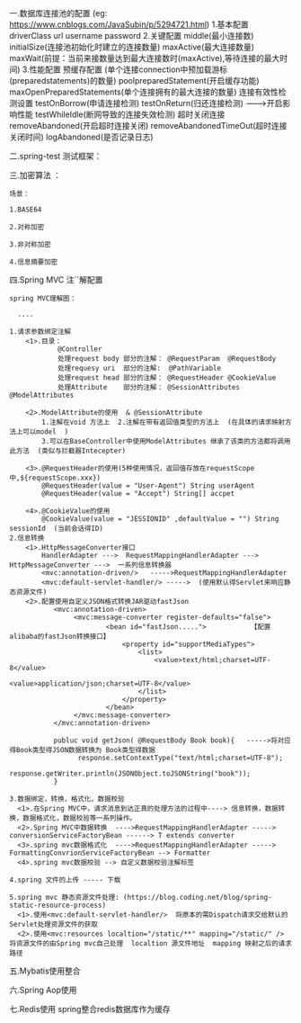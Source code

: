一.数据库连接池的配置 (eg: https://www.cnblogs.com/JavaSubin/p/5294721.html)
1.基本配置  driverClass  url   username   password
2.关键配置  middle(最小连接数)  initialSize(连接池初始化时建立的连接数量)
           maxActive(最大连接数量) maxWait(前提：当前来接数量达到最大连接数时(maxActive),等待连接的最大时间)
3.性能配置
          预缓存配置  (单个连接connection中预加载游标(preparedstatements)的数量) poolpreparedStatement(开启缓存功能) maxOpenPreparedStatements(单个连接拥有的最大连接的数量)
          连接有效性检测设置 testOnBorrow(申请连接检测) testOnReturn(归还连接检测) --->开启影响性能  testWhileIdle(断网导致的连接失效检测)
          超时关闭连接 removeAbandoned(开启超时连接关闭)  removeAbandonedTimeOut(超时连接关闭时间)  logAbandoned(是否记录日志)



二.spring-test 测试框架：


三.加密算法 ：

    场景：

    1.BASE64

    2.对称加密

    3.非对称加密

    4.信息摘要加密

四.Spring MVC 注``解配置

    spring MVC理解图：
      
      ....

    1.请求参数绑定注解
        <1>.目录：
                @Controller 
                处理request body 部分的注解： @RequestParam  @RequestBody
                处理requesy uri  部分的注解:  @PathVariable
                处理request head 部分的注解： @RequestHeader @CookieValue
                处理Attribute    部分的注解： @SessionAttributes @ModelAttributes
                
        <2>.ModelAttribute的使用  & @SessionAttribute
            1.注解在void 方法上  2.注解在带有返回值类型的方法上  (在具体的请求映射方法上可以model  )
            3.可以在BaseController中使用ModelAttributes 继承了该类的方法都将调用此方法  (类似与拦截器Intecepter)
            
        <3>.@RequestHeader的使用(5种使用情况，返回值存放在requestScope中,${requestScope.xxx})
            @RequestHeader(value = "User-Agent") String userAgent
            @RequestHeader(value = "Accept") String[] accpet
            
        <4>.@CookieValue的使用
            @CookieValue(value = "JESSIONID" ,defaultValue = "") String sessionId  (当前会话得ID)
    2.信息转换
        <1>.HttpMessageConverter接口
            HandlerAdapter --->  RequestMappingHandlerAdapter ---> HttpMessageConverter --->  一系列信息转换器
            <mvc:annotation-driven/>   ----->RequestMappingHandlerAdapter
            <mvc:default-servlet-handler/> ----->  (使用默认得Servlet来响应静态资源文件)
        <2>.配置使用自定义JSON格式转换JAR驱动fastJson  
               <mvc:annotation-driven>    
                    <mvc:message-converter register-defaults="false">
                            <bean id="fastJson.....">           【配置alibaba的fastJson转换接口】
                                <property id="supportMediaTypes">
                                    <list>
                                        <value>text/html;charset=UTF-8</value>
                                        <value>application/json;charset=UTF-8</value>
                                    </list>
                                </property>
                            </bean>
                    </mvc:message-converter>
               </mvc:annotation-driven>
               
               publuc void getJson( @RequestBody Book book){   ----->将对应得Book类型得JSON数据转换为 Book类型得数据
                     response.setContextType("text/html;charset=UTF-8");
                     response.getWriter.println(JSONObject.toJSONString("book"));
               }       
        
    3.数据绑定，转换，格式化，数据校验
      <1>.在Spring MVC中，请求消息到达正真的处理方法的过程中----> 信息转换，数据转换，数据格式化，数据校验等一系列操作。
      <2>.Spring MVC中数据转换  ---->RequestMappingHandlerAdapter -----> conversionServiceFactoryBean ------> T extends converter
      <3>.spring mvc数据格式化  ---->RequestMappingHandlerAdapter -----> FormattingConvrionServiceFactoryBean --> Formatter
      <4>.spring mvc数据校验 --> 自定义数据校验注解标签
      
    4.spring 文件的上传 ----- 下载
        
    5.spring mvc 静态资源文件处理: (https://blog.coding.net/blog/spring-static-resource-process)
      <1>.使用<mvc:default-servlet-handler/>  将原本的需Dispatch请求交给默认的Servlet处理资源文件的获取
      <2>.使用<mvc:resources localtion="/static/**" mapping="/static/" /> 将资源文件的由Spring mvc自己处理  localtion 源文件地址  mapping 映射之后的请求路径
        
五.Mybatis使用整合

    

六.Spring Aop使用

七.Redis使用
    spring整合redis数据库作为缓存
      